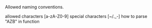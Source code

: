 Allowed naming conventions.

allowed characters [a-zA-Z0-9] special characters [~/._-]
how to parse "AZB" in function